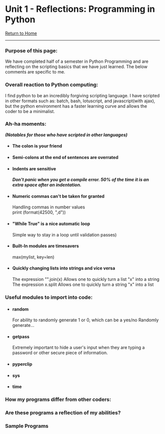 # Unit 1 - Reflections: Programming in Python
[Return to Home](https://angie-gh.github.io/adix.github.io/)


*********************************************************************************** 


### Purpose of this page:
We have completed half of a semester in Python Programming and are reflecting on the scripting basics that we have just learned.  The below comments are specific to me.

### Overall reaction to Python computing:
I find python to be an incredibly forgiving scripting language. I have scripted in other formats such as: batch, bash, lotuscript, and javascript(with ajax), but the python environment has a faster learning curve and allows the coder to be a minimalist.    

### Ah-ha moments:
***(Notables for those who have scripted in other languages)***
- #### The colon is your friend
- #### Semi-colons at the end of sentences are overrated
- #### Indents are sensitive
	***Don't panic when you get a compile error.  50% of the time it is an extra space after an indentation.***
- #### Numeric commas can't be taken for granted
	Handling commas in number values
	<br/>print (format(42500, ",d"))
- #### "While True" is a nice automatic loop
	Simple way to stay in a loop until validation passes)
- #### Built-In modules are timesavers
	max(mylist, key=len)
- #### Quickly changing lists into strings and vice versa
	The expression "".join(x)    Allows one to quickly turn a list "x" into a string
	<br/>The expression x.split    Allows one to quickly turn a string "x" into a list

### Useful modules to import into code:
- #### random
	For ability to randomly generate 1 or 0, which can be a yes/no 
	Randomly generate...
- #### getpass
	Extremely important to hide a user's input when they are typing a password or other secure piece of information.
- #### pyperclip

- #### sys

- #### time

### How my programs differ from other coders:

### Are these programs a reflection of my abilities?

### Sample Programs






